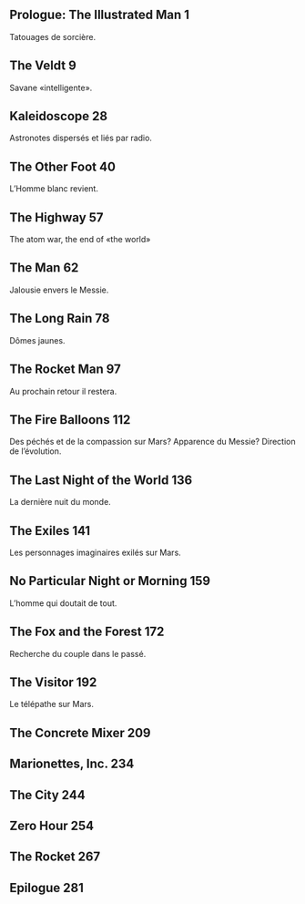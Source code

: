 ## Prologue: The Illustrated Man 1

Tatouages de sorcière.

## The Veldt 9

Savane «intelligente».

## Kaleidoscope 28

Astronotes dispersés et liés par radio.

## The Other Foot 40

L’Homme blanc revient.

## The Highway 57

The atom war, the end of «the world»

## The Man 62

Jalousie envers le Messie.

## The Long Rain 78

Dômes jaunes.

## The Rocket Man 97

Au prochain retour il restera.

## The Fire Balloons 112

Des péchés et de la compassion sur Mars? Apparence du Messie? Direction de l’évolution.

## The Last Night of the World 136

La dernière nuit du monde.

## The Exiles 141

Les personnages imaginaires exilés sur Mars.

## No Particular Night or Morning 159

L’homme qui doutait de tout.

## The Fox and the Forest 172

Recherche du couple dans le passé.

## The Visitor 192

Le télépathe sur Mars.

## The Concrete Mixer 209


## Marionettes, Inc. 234


## The City 244


## Zero Hour 254


## The Rocket 267


## Epilogue 281
